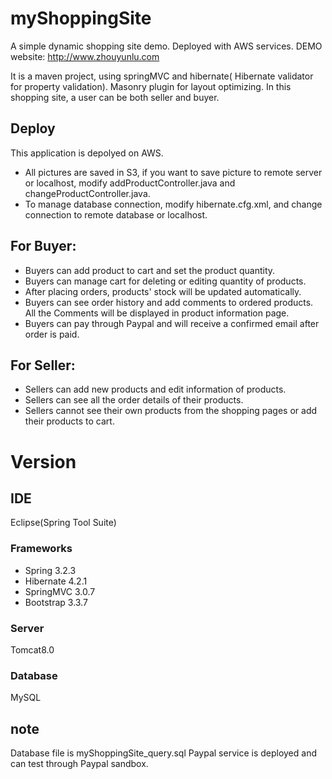 # myShoppingSite

A simple dynamic shopping site demo. Deployed with AWS services. DEMO website: http://www.zhouyunlu.com


It is a maven project, using springMVC and hibernate( Hibernate validator for property validation). Masonry plugin for layout optimizing.
In this shopping site, a user can be both seller and buyer. 

## Deploy
This application is depolyed on AWS. 
* All pictures are saved in S3, if you want to save picture to remote server or localhost, modify addProductController.java and changeProductController.java. 
* To manage database connection, modify hibernate.cfg.xml, and change connection to remote database or localhost.

## For Buyer:
* Buyers can add product to cart and set the product quantity.
* Buyers can manage cart for deleting or editing quantity of products.
* After placing orders, products' stock will be updated automatically.
* Buyers can see order history and add comments to ordered products. All the Comments will be displayed in product information page.
* Buyers can pay through Paypal and will receive a confirmed email after order is paid.

## For Seller:
* Sellers can add new products and edit information of products.
* Sellers can see all the order details of their products.
* Sellers cannot see their own products from the shopping pages or add their products to cart.


# Version
## IDE 
Eclipse(Spring Tool Suite)
### Frameworks
* Spring 3.2.3
* Hibernate 4.2.1
* SpringMVC 3.0.7
* Bootstrap 3.3.7   
### Server
Tomcat8.0
### Database
MySQL


## note 
Database file is myShoppingSite_query.sql 
Paypal service is deployed and can test through Paypal sandbox. 
